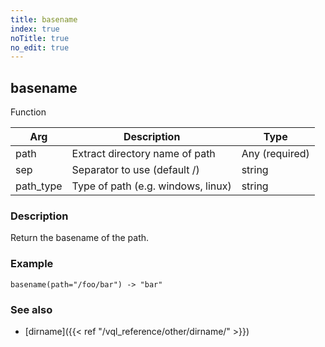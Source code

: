 ```yaml
---
title: basename
index: true
noTitle: true
no_edit: true
---
```




<div class="vql_item"></div>


## basename
<span class='vql_type label label-warning pull-right page-header'>Function</span>



<div class="vqlargs"></div>

Arg | Description | Type
----|-------------|-----
path|Extract directory name of path|Any (required)
sep|Separator to use (default /)|string
path_type|Type of path (e.g. windows, linux)|string

### Description

Return the basename of the path.

### Example

```vql
basename(path="/foo/bar") -> "bar"
```

### See also

- [dirname]({{< ref "/vql_reference/other/dirname/" >}})


